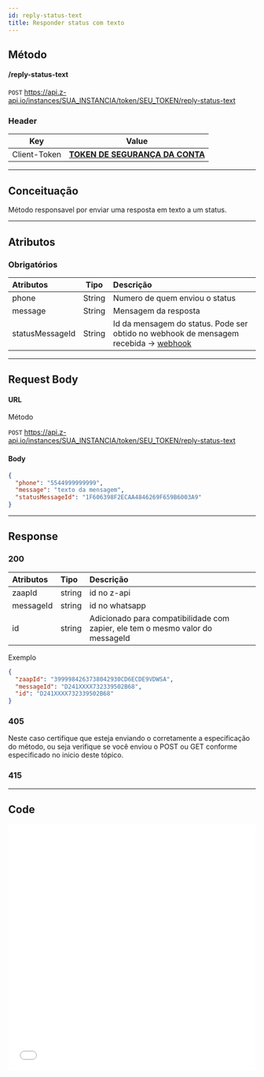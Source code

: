 ```yaml
---
id: reply-status-text
title: Responder status com texto
---
```


## Método

#### /reply-status-text

`POST` https://api.z-api.io/instances/SUA_INSTANCIA/token/SEU_TOKEN/reply-status-text

### Header

|      Key       |            Value            |
| :------------: |     :-----------------:     |
|  Client-Token  | **[TOKEN DE SEGURANÇA DA CONTA](../security/client-token)** |
---

## Conceituação

Método responsavel por enviar uma resposta em texto a um status.

---

## Atributos

### Obrigatórios

| Atributos |  Tipo  | Descrição                    |
| :-------- | :----: | :--------------------------- |
| phone     | String | Numero de quem enviou o status |
| message   | String | Mensagem da resposta |
| statusMessageId     | String | Id da mensagem do status. Pode ser obtido no webhook de mensagem recebida -> [webhook](../webhooks/on-message-received)  |

---

## Request Body

#### URL

Método

`POST` https://api.z-api.io/instances/SUA_INSTANCIA/token/SEU_TOKEN/reply-status-text

#### Body

```json
{
  "phone": "5544999999999",
  "message": "texto da mensagem",
  "statusMessageId": "1F606398F2ECAA4846269F659B6003A9"
}
```

---

## Response

### 200

| Atributos | Tipo   | Descrição      |
| :-------- | :----- | :------------- |
| zaapId | string | id no z-api |
| messageId | string | id no whatsapp |
| id | string | Adicionado para compatibilidade com zapier, ele tem o mesmo valor do messageId |

Exemplo

```json
{
  "zaapId": "3999984263738042930CD6ECDE9VDWSA",
  "messageId": "D241XXXX732339502B68",
  "id": "D241XXXX732339502B68"
}
```

### 405

Neste caso certifique que esteja enviando o corretamente a especificação do método, ou seja verifique se você enviou o POST ou GET conforme especificado no inicio deste tópico.

### 415

---

## Code

<iframe src="//api.apiembed.com/?source=https://raw.githubusercontent.com/Z-API/z-api-docs/main/json-examples/reply-status-text.json&targets=all" frameborder="0" scrolling="no" width="100%" height="500px" seamless></iframe>
